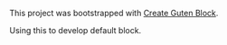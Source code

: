 This project was bootstrapped with [Create Guten Block](https://github.com/ahmadawais/create-guten-block).

Using this to develop default block.
